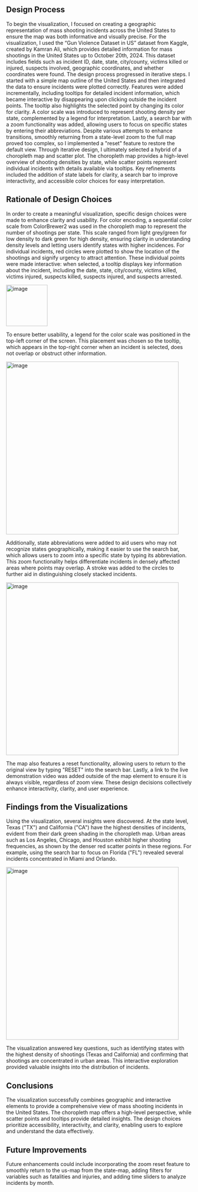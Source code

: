 ## Design Process
To begin the visualization, I focused on creating a geographic representation of mass shooting incidents across the United States to ensure the map was both informative and visually precise. For the visualization, I used the “Gun Violence Dataset in US” dataset from Kaggle, created by Kamran Ali, which provides detailed information for mass shootings in the United States up to October 20th, 2024. This dataset includes fields such as incident ID, date, state, city/county, victims killed or injured, suspects involved, geographic coordinates, and whether coordinates were found.
The design process progressed in iterative steps. I started with a simple map outline of the United States and then integrated the data to ensure incidents were plotted correctly. Features were added incrementally, including tooltips for detailed incident information, which became interactive by disappearing upon clicking outside the incident points. The tooltip also highlights the selected point by changing its color for clarity. A color scale was introduced to represent shooting density per state, complemented by a legend for interpretation. Lastly, a search bar with a zoom functionality was added, allowing users to focus on specific states by entering their abbreviations. Despite various attempts to enhance transitions, smoothly returning from a state-level zoom to the full map proved too complex, so I implemented a "reset" feature to restore the default view.
Through iterative design, I ultimately selected a hybrid of a choropleth map and scatter plot. The choropleth map provides a high-level overview of shooting densities by state, while scatter points represent individual incidents with details available via tooltips. Key refinements included the addition of state labels for clarity, a search bar to improve interactivity, and accessible color choices for easy interpretation. 

## Rationale of Design Choices
In order to create a meaningful visualization, specific design choices were made to enhance clarity and usability. For color encoding, a sequential color scale from ColorBrewer2 was used in the choropleth map to represent the number of shootings per state. This scale ranged from light grey/green for low density to dark green for high density, ensuring clarity in understanding density levels and letting users identify states with higher incidences. For individual incidents, red circles were plotted to show the location of the shootings and signify urgency to attract attention. These individual points were made interactive: when selected, a tooltip displays key information about the incident, including the date, state, city/county, victims killed, victims injured, suspects killed, suspects injured, and suspects arrested.

<img width="112" alt="image" src="https://github.com/user-attachments/assets/3f17e226-1063-4269-b4d5-93abf3ae31b3" />

To ensure better usability, a legend for the color scale was positioned in the top-left corner of the screen. This placement was chosen so the tooltip, which appears in the top-right corner when an incident is selected, does not overlap or obstruct other information.

<img width="468" alt="image" src="https://github.com/user-attachments/assets/efc5b90b-b01d-4ff5-b168-a07aa916e913" />

Additionally, state abbreviations were added to aid users who may not recognize states geographically, making it easier to use the search bar, which allows users to zoom into a specific state by typing its abbreviation. This zoom functionality helps differentiate incidents in densely affected areas where points may overlap. A stroke was added to the circles to further aid in distinguishing closely stacked incidents. 

<img width="468" alt="image" src="https://github.com/user-attachments/assets/a8be5970-10af-4fad-86ca-42d78388d779" />

The map also features a reset functionality, allowing users to return to the original view by typing "RESET" into the search bar. Lastly, a link to the live demonstration video was added outside of the map element to ensure it is always visible, regardless of zoom view. These design decisions collectively enhance interactivity, clarity, and user experience.

## Findings from the Visualizations
Using the visualization, several insights were discovered. At the state level, Texas ("TX") and California ("CA") have the highest densities of incidents, evident from their dark green shading in the choropleth map. Urban areas such as Los Angeles, Chicago, and Houston exhibit higher shooting frequencies, as shown by the denser red scatter points in these regions. For example, using the search bar to focus on Florida ("FL") revealed several incidents concentrated in Miami and Orlando.

<img width="468" alt="image" src="https://github.com/user-attachments/assets/0bd1cab4-e313-4f35-8fb2-418a7ebb8119" />

The visualization answered key questions, such as identifying states with the highest density of shootings (Texas and California) and confirming that shootings are concentrated in urban areas. This interactive exploration provided valuable insights into the distribution of incidents.

## Conclusions
The visualization successfully combines geographic and interactive elements to provide a comprehensive view of mass shooting incidents in the United States. The choropleth map offers a high-level perspective, while scatter points and tooltips provide detailed insights. The design choices prioritize accessibility, interactivity, and clarity, enabling users to explore and understand the data effectively.

## Future Improvements

Future enhancements could include incorporating the zoom reset feature to smoothly return to the us-map from the state-map, adding filters for variables such as fatalities and injuries, and adding time sliders to analyze incidents by month.
